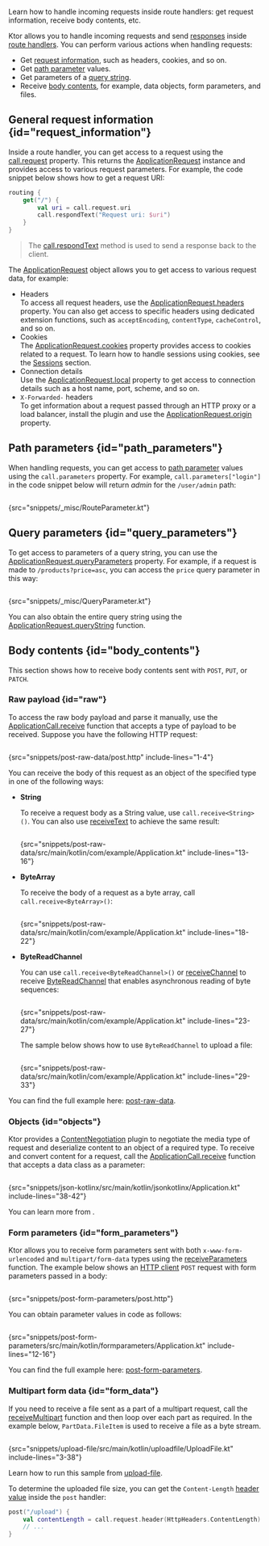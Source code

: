 [//]: # (title: Handling requests)

<show-structure for="chapter" depth="2"/>

<link-summary>Learn how to handle incoming requests inside route handlers: get request information, receive body contents, etc.</link-summary>

Ktor allows you to handle incoming requests and send [responses](responses.md) inside [route handlers](Routing_in_Ktor.md#define_route). You can perform various actions when handling requests:
* Get [request information](#request_information), such as headers, cookies, and so on.
* Get [path parameter](#path_parameters) values.
* Get parameters of a [query string](#query_parameters).
* Receive [body contents](#body_contents), for example, data objects, form parameters, and files.

## General request information {id="request_information"}
Inside a route handler, you can get access to a request using the [call.request](https://api.ktor.io/ktor-server/ktor-server-core/io.ktor.server.application/-application-call/request.html) property. This returns the [ApplicationRequest](https://api.ktor.io/ktor-server/ktor-server-core/io.ktor.server.request/-application-request/index.html) instance and provides access to various request parameters. For example, the code snippet below shows how to get a request URI:
```kotlin
routing {
    get("/") {
        val uri = call.request.uri
        call.respondText("Request uri: $uri")
    }
}
```
> The [call.respondText](responses.md#plain-text) method is used to send a response back to the client.

The [ApplicationRequest](https://api.ktor.io/ktor-server/ktor-server-core/io.ktor.server.request/-application-request/index.html) object allows you to get access to various request data, for example:
* Headers  
  To access all request headers, use the [ApplicationRequest.headers](https://api.ktor.io/ktor-server/ktor-server-core/io.ktor.server.request/-application-request/headers.html) property. You can also get access to specific headers using dedicated extension functions, such as `acceptEncoding`, `contentType`, `cacheControl`, and so on.
* Cookies  
  The [ApplicationRequest.cookies](https://api.ktor.io/ktor-server/ktor-server-core/io.ktor.server.request/-application-request/cookies.html) property provides access to cookies related to a request. To learn how to handle sessions using cookies, see the [Sessions](sessions.md) section.
* Connection details  
  Use the [ApplicationRequest.local](https://api.ktor.io/ktor-server/ktor-server-core/io.ktor.server.request/-application-request/local.html) property to get access to connection details such as a host name, port, scheme, and so on.
* `X-Forwarded-` headers  
  To get information about a request passed through an HTTP proxy or a load balancer, install the [](forward-headers.md) plugin and use the [ApplicationRequest.origin](https://api.ktor.io/ktor-server/ktor-server-core/io.ktor.server.plugins/origin.html) property.


## Path parameters {id="path_parameters"}
When handling requests, you can get access to [path parameter](Routing_in_Ktor.md#path_parameter) values using the `call.parameters` property. For example, `call.parameters["login"]` in the code snippet below will return _admin_ for the `/user/admin` path:
```kotlin
```
{src="snippets/_misc/RouteParameter.kt"}


## Query parameters {id="query_parameters"}

To get access to parameters of a <emphasis tooltip="query_string">query string</emphasis>, you can use the [ApplicationRequest.queryParameters](https://api.ktor.io/ktor-server/ktor-server-core/io.ktor.server.request/-application-request/query-parameters.html) property. For example, if a request is made to `/products?price=asc`, you can access the `price` query parameter in this way:

```kotlin
```
{src="snippets/_misc/QueryParameter.kt"}

You can also obtain the entire query string using the [ApplicationRequest.queryString](https://api.ktor.io/ktor-server/ktor-server-core/io.ktor.server.request/query-string.html) function.


## Body contents {id="body_contents"}
This section shows how to receive body contents sent with `POST`, `PUT`, or `PATCH`.

### Raw payload {id="raw"}

To access the raw body payload and parse it manually, use the [ApplicationCall.receive](https://api.ktor.io/ktor-server/ktor-server-core/io.ktor.server.request/receive.html) function that accepts a type of payload to be received.
Suppose you have the following HTTP request:

```HTTP
```
{src="snippets/post-raw-data/post.http" include-lines="1-4"}

You can receive the body of this request as an object of the specified type in one of the following ways:

- **String**

   To receive a request body as a String value, use `call.receive<String>()`.
   You can also use [receiveText](https://api.ktor.io/ktor-server/ktor-server-core/io.ktor.server.request/receive-text.html) to achieve the same result:
   ```kotlin
   ```
   {src="snippets/post-raw-data/src/main/kotlin/com/example/Application.kt" include-lines="13-16"}
- **ByteArray**

   To receive the body of a request as a byte array, call `call.receive<ByteArray>()`:
   ```kotlin
   ```
   {src="snippets/post-raw-data/src/main/kotlin/com/example/Application.kt" include-lines="18-22"}
- **ByteReadChannel**

   You can use `call.receive<ByteReadChannel>()` or [receiveChannel](https://api.ktor.io/ktor-server/ktor-server-core/io.ktor.server.request/receive-channel.html) to receive [ByteReadChannel](https://api.ktor.io/ktor-io/io.ktor.utils.io/-byte-read-channel/index.html) that enables asynchronous reading of byte sequences:
   ```kotlin
   ```
   {src="snippets/post-raw-data/src/main/kotlin/com/example/Application.kt" include-lines="23-27"}

   The sample below shows how to use `ByteReadChannel` to upload a file:
   ```kotlin
   ```
   {src="snippets/post-raw-data/src/main/kotlin/com/example/Application.kt" include-lines="29-33"}

You can find the full example here: [post-raw-data](https://github.com/ktorio/ktor-documentation/tree/%ktor_version%/codeSnippets/snippets/post-raw-data).


### Objects {id="objects"}
Ktor provides a [ContentNegotiation](serialization.md) plugin to negotiate the media type of request and deserialize content to an object of a required type. To receive and convert content for a request, call the [ApplicationCall.receive](https://api.ktor.io/ktor-server/ktor-server-core/io.ktor.server.request/receive.html) function that accepts a data class as a parameter:
```kotlin
```
{src="snippets/json-kotlinx/src/main/kotlin/jsonkotlinx/Application.kt" include-lines="38-42"}

You can learn more from [](serialization.md).

### Form parameters {id="form_parameters"}
Ktor allows you to receive form parameters sent with both `x-www-form-urlencoded` and `multipart/form-data` types using the [receiveParameters](https://api.ktor.io/ktor-server/ktor-server-core/io.ktor.server.request/receive-parameters.html) function. The example below shows an [HTTP client](https://www.jetbrains.com/help/idea/http-client-in-product-code-editor.html) `POST` request with form parameters passed in a body:
```HTTP
```
{src="snippets/post-form-parameters/post.http"}

You can obtain parameter values in code as follows:
```kotlin
```
{src="snippets/post-form-parameters/src/main/kotlin/formparameters/Application.kt" include-lines="12-16"}

You can find the full example here: [post-form-parameters](https://github.com/ktorio/ktor-documentation/tree/%ktor_version%/codeSnippets/snippets/post-form-parameters).


### Multipart form data {id="form_data"}
If you need to receive a file sent as a part of a multipart request, call the [receiveMultipart](https://api.ktor.io/ktor-server/ktor-server-core/io.ktor.server.request/receive-multipart.html) function and then loop over each part as required. In the example below, `PartData.FileItem` is used to receive a file as a byte stream.
```kotlin
```
{src="snippets/upload-file/src/main/kotlin/uploadfile/UploadFile.kt" include-lines="3-38"}

Learn how to run this sample from [upload-file](https://github.com/ktorio/ktor-documentation/tree/%ktor_version%/codeSnippets/snippets/upload-file).

To determine the uploaded file size, you can get the `Content-Length` [header value](#request_information) inside the `post` handler:
```kotlin
post("/upload") {
    val contentLength = call.request.header(HttpHeaders.ContentLength)
    // ...
}
```
